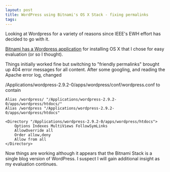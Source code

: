```yaml
---
layout: post
title: WordPress using Bitnami's OS X Stack - fixing permalinks
tags: 
---
```

Looking at Wordpress for a variety of reasons since IEEE's EWH effort has
decided to go with it.

[Bitnami has a Wordpress application][1] for installing OS X that I chose for
easy evaluation (or so I thought).

Things initially worked fine but switching to "friendly permalinks" brought up
404 error messages for all content. After some googling, and reading the
Apache error log, changed

/Applications/wordpress-2.9.2-0/apps/wordpress/conf/wordpress.conf to contain

    Alias /wordpress/ "/Applications/wordpress-2.9.2-0/apps/wordpress/htdocs/"
    Alias /wordpress "/Applications/wordpress-2.9.2-0/apps/wordpress/htdocs"

    <Directory "/Applications/wordpress-2.9.2-0/apps/wordpress/htdocs">
        Options Indexes MultiViews FollowSymLinks
        AllowOverride all
        Order allow,deny
        Allow from all
    </Directory>

Now things are working although it appears that the Bitnami Stack is a single
blog version of WordPress. I suspect I will gain additional insight as my
evaluation continues.

[1]: http://bitnami.org/stack/wordpress

